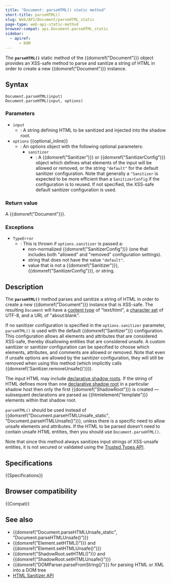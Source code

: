 ```yaml
---
title: "Document: parseHTML() static method"
short-title: parseHTML()
slug: Web/API/Document/parseHTML_static
page-type: web-api-static-method
browser-compat: api.Document.parseHTML_static
sidebar:
  - apiref:
      - DOM
---
```


The **`parseHTML()`** static method of the {{domxref("Document")}} object provides an XSS-safe method to parse and sanitize a string of HTML in order to create a new {{domxref("Document")}} instance.

## Syntax

```js-nolint
Document.parseHTML(input)
Document.parseHTML(input, options)
```

### Parameters

- `input`
  - : A string defining HTML to be sanitized and injected into the shadow root.
- `options` {{optional_inline}}
  - : An options object with the following optional parameters:
    - `sanitizer`
      - : A {{domxref("Sanitizer")}} or {{domxref("SanitizerConfig")}} object which defines what elements of the input will be allowed or removed, or the string `"default"` for the default sanitizer configuration.
        Note that generally a `"Sanitizer` is expected to be more efficient than a `SanitizerConfig` if the configuration is to reused.
        If not specified, the XSS-safe default sanitizer configuration is used.

### Return value

A {{domxref("Document")}}.

### Exceptions

- `TypeError`
  - : This is thrown if `options.sanitizer` is passed a:
    - non-normalized {{domxref("SanitizerConfig")}} (one that includes both "allowed" and "removed" configuration settings).
    - string that does not have the value `"default"`.
    - value that is not a {{domxref("Sanitizer")}}, {{domxref("SanitizerConfig")}}, or string.

## Description

The **`parseHTML()`** method parses and sanitize a string of HTML in order to create a new {{domxref("Document")}} instance that is XSS-safe.
The resulting `Document` will have a [content type](/en-US/docs/Web/API/Document/contentType) of "text/html", a [character set](/en-US/docs/Web/API/Document/characterSet) of UTF-8, and a URL of "about:blank".

If no sanitizer configuration is specified in the `options.sanitizer` parameter, `parseHTML()` is used with the default {{domxref("Sanitizer")}} configuration.
This configuration allows all elements and attributes that are considered XSS-safe, thereby disallowing entities that are considered unsafe.
A custom sanitizer or sanitizer configuration can be specified to choose which elements, attributes, and comments are allowed or removed.
Note that even if unsafe options are allowed by the sanitizer configuration, they will still be removed when using this method (which implicitly calls {{domxref('Sanitizer.removeUnsafe()')}}).

The input HTML may include [declarative shadow roots](/en-US/docs/Web/HTML/Reference/Elements/template#declarative_shadow_dom).
If the string of HTML defines more than one [declarative shadow root](/en-US/docs/Web/HTML/Reference/Elements/template#declarative_shadow_dom) in a particular shadow host then only the first {{domxref("ShadowRoot")}} is created — subsequent declarations are parsed as {{htmlelement("template")}} elements within that shadow root.

`parseHTML()` should be used instead of {{domxref("Document.parseHTMLUnsafe_static", "Document.parseHTMLUnsafe()")}}, unless there is a specific need to allow unsafe elements and attributes.
If the HTML to be parsed doesn't need to contain unsafe HTML entities, then you should use `Document.parseHTML()`.

Note that since this method always sanitizes input strings of XSS-unsafe entities, it is not secured or validated using the [Trusted Types API](/en-US/docs/Web/API/Trusted_Types_API).

## Specifications

{{Specifications}}

## Browser compatibility

{{Compat}}

## See also

- {{domxref("Document.parseHTMLUnsafe_static", "Document.parseHTMLUnsafe()")}}
- {{domxref("Element.setHTML()")}} and {{domxref("Element.setHTMLUnsafe()")}}
- {{domxref("ShadowRoot.setHTML()")}} and {{domxref("ShadowRoot.setHTMLUnsafe()")}}
- {{domxref("DOMParser.parseFromString()")}} for parsing HTML or XML into a DOM tree
- [HTML Sanitizer API](/en-US/docs/Web/API/HTML_Sanitizer_API)
